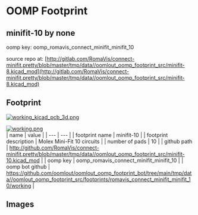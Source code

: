 # OOMP Footprint  
## minifit-10  by none  
  
oomp key: oomp_romavis_connect_minifit_minifit_10  
  
source repo at: [http://gitlab.com/RomaVis/connect-minifit.pretty/blob/master/tmp/data//oomlout_oomp_footprint_src/minifit-8.kicad_mod](http://gitlab.com/RomaVis/connect-minifit.pretty/blob/master/tmp/data//oomlout_oomp_footprint_src/minifit-8.kicad_mod)  
## Footprint  
  
[![working_kicad_pcb_3d.png](working_kicad_pcb_3d_600.png)](working_kicad_pcb_3d.png)  
  
[![working.png](working_600.png)](working.png)  
| name | value | 
| --- | --- | 
| footprint name | minifit-10 | 
| footprint description | Molex Mini-Fit 10 circuits | 
| number of pads | 10 | 
| github path | http://github.com/RomaVis/connect-minifit.pretty/blob/master/tmp/data//oomlout_oomp_footprint_src/minifit-10.kicad_mod | 
| oomp key | oomp_romavis_connect_minifit_minifit_10 | 
| oomp bot github | https://github.com/oomlout/oomlout_oomp_footprint_bot/tree/main/tmp/data//oomlout_oomp_footprint_src/footprints/romavis_connect_minifit_minifit_10/working | 
## Images  
